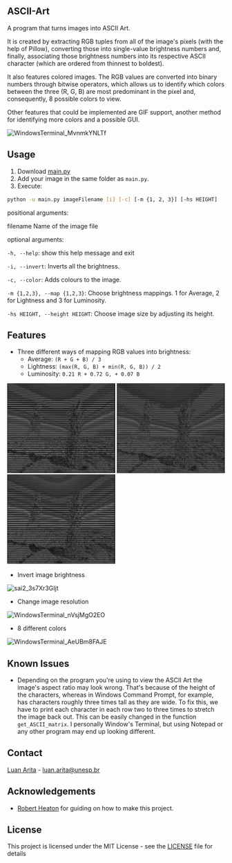 ## ASCII-Art

A program that turns images into ASCII Art. 

It is created by extracting RGB tuples from all of the image's pixels (with the help of Pillow), converting those into single-value brightness numbers and, finally, associating those brightness numbers into its respective ASCII character (which are ordered from thinnest to boldest). 

It also features colored images. The RGB values are converted into binary numbers through bitwise operators, which allows us to identify which colors between the three (R, G, B) are most predominant in the pixel and, consequently, 8 possible colors to view.

Other features that could be implemented are GIF support, another method for identifying more colors and a possible GUI.

![WindowsTerminal_MvnmkYNLTf](https://github.com/luan-arita/ASCII_art/assets/35427506/15efeab0-b896-467e-8a9e-4266ac52f670)

## Usage
1. Download [main.py](https://github.com/luan-arita/ASCII_art/blob/main/main.py)
2. Add your image in the same folder as `main.py`.
3. Execute:
```sh
python -u main.py imageFilename [i] [-c] [-m {1, 2, 3}] [-hs HEIGHT]
```
positional arguments:

  filename              Name of the image file

optional arguments:

  `-h, --help`:            show this help message and exit
  
  `-i, --invert`:          Inverts all the brightness.
  
  `-c, --color`:           Adds colours to the image.
  
  `-m {1,2,3}, --map {1,2,3}`:        Choose brightness mappings. 1 for Average, 2 for Lightness and 3 for Luminosity.
  
  `-hs HEIGHT, --height HEIGHT`:      Choose image size by adjusting its height.

  ## Features
- Three different ways of mapping RGB values into brightness:
  * Average: `(R + G + B) / 3`
  * Lightness: `(max(R, G, B) + min(R, G, B)) / 2`
  * Luminosity: `0.21 R + 0.72 G, + 0.07 B`
 <p float="left">
  <img src="/1.png" width="250" />
  <img src="/2.png" width="250" /> 
  <img src="/3.png" width="250" />
</p>

- Invert image brightness

![sai2_3s7Xr3GIjt](https://github.com/luan-arita/ASCII_art/assets/35427506/6d5175df-3256-4746-bf7f-80852a1a14ea)

- Change image resolution

![WindowsTerminal_nVsjMgO2EO](https://github.com/luan-arita/ASCII_art/assets/35427506/efe542f4-993d-47ef-8bd6-b96e4e09d74c)


- 8 different colors

![WindowsTerminal_AeUBm8FAJE](https://github.com/luan-arita/ASCII_art/assets/35427506/132bbb4e-3227-4d21-8257-6bdf1996e7a3)


  ## Known Issues


  * Depending on the program you're using to view the ASCII Art the image's aspect ratio may look wrong. That's because of the height of the characters, whereas in Windows Command Prompt, for example, has characters roughly three times tall as they are wide. To fix this, we have to print each character in each row two to three times to stretch the image back out. This can be easily changed in the function `get_ASCII_matrix`. I personally Window's Terminal, but using Notepad or any other program may end up looking different.

## Contact

[Luan Arita](https://www.linkedin.com/in/luan-arita-319870262/) - luan.arita@unesp.br

## Acknowledgements
* [Robert Heaton](https://robertheaton.com/2018/06/12/programming-projects-for-advanced-beginners-ascii-art/) for guiding on how to make this project.

## License

This project is licensed under the MIT License - see the [LICENSE](https://github.com/sathwikmatsa/ASCII-art/blob/master/LICENSE) file for details


